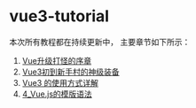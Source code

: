 # vue3-tutorial

本次所有教程都在持续更新中， 主要章节如下所示：

1. [Vue升级打怪的序章](tutorial/1_Vue升级打怪的序章.md)  
2. [Vue3初到新手村的神级装备](tutorial/2_Vue3初到新手村的神级装备.md)  
3. [Vue3 的使用方式详解](tutorial/3_Vue3的使用方式详解.md)  
4. [4_Vue.js的模版语法](tutorial/4_Vue.js的模版语法.md)  

